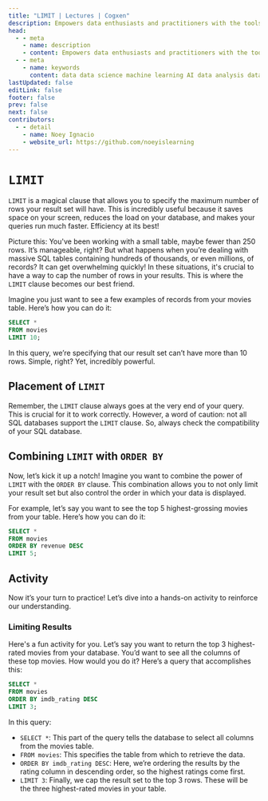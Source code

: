 ```yaml
---
title: "LIMIT | Lectures | Cogxen"
description: Empowers data enthusiasts and practitioners with the tools and knowledge to unlock the potential of data.
head:
  - - meta
    - name: description
    - content: Empowers data enthusiasts and practitioners with the tools and knowledge to unlock the potential of data.
  - - meta
    - name: keywords
      content: data data science machine learning AI data analysis data-driven data enthusiasts data practitioners
lastUpdated: false
editLink: false
footer: false
prev: false
next: false
contributors:
  - - detail
    - name: Noey Ignacio
    - website_url: https://github.com/noeyislearning
---
```


# `LIMIT`

`LIMIT` is a magical clause that allows you to specify the maximum number of rows your result set will have. This is incredibly useful because it saves space on your screen, reduces the load on your database, and makes your queries run much faster. Efficiency at its best!

Picture this: You've been working with a small table, maybe fewer than 250 rows. It’s manageable, right? But what happens when you’re dealing with massive SQL tables containing hundreds of thousands, or even millions, of records? It can get overwhelming quickly! In these situations, it's crucial to have a way to cap the number of rows in your results. This is where the `LIMIT` clause becomes our best friend.

Imagine you just want to see a few examples of records from your movies table. Here’s how you can do it:

```sql :line-numbers
SELECT *
FROM movies
LIMIT 10;
```

In this query, we’re specifying that our result set can’t have more than 10 rows. Simple, right? Yet, incredibly powerful.

## Placement of `LIMIT`

Remember, the `LIMIT` clause always goes at the very end of your query. This is crucial for it to work correctly. However, a word of caution: not all SQL databases support the `LIMIT` clause. So, always check the compatibility of your SQL database.

## Combining `LIMIT` with `ORDER BY`

Now, let’s kick it up a notch! Imagine you want to combine the power of `LIMIT` with the `ORDER BY` clause. This combination allows you to not only limit your result set but also control the order in which your data is displayed.

For example, let’s say you want to see the top 5 highest-grossing movies from your table. Here’s how you can do it:

```sql :line-numbers
SELECT *
FROM movies
ORDER BY revenue DESC
LIMIT 5;
```

## Activity

Now it’s your turn to practice! Let’s dive into a hands-on activity to reinforce our understanding.

### Limiting Results

Here's a fun activity for you. Let’s say you want to return the top 3 highest-rated movies from your database. You’d want to see all the columns of these top movies. How would you do it? Here’s a query that accomplishes this:

```sql :line-numbers
SELECT *
FROM movies
ORDER BY imdb_rating DESC
LIMIT 3;
```

<!--@include: ../_includes/tables/query-results-from-limit.md-->

In this query:

- `SELECT *`: This part of the query tells the database to select all columns from the movies table.
- `FROM movies`: This specifies the table from which to retrieve the data.
- `ORDER BY imdb_rating DESC`: Here, we’re ordering the results by the rating column in descending order, so the highest ratings come first.
- `LIMIT 3`: Finally, we cap the result set to the top 3 rows. These will be the three highest-rated movies in your table.
